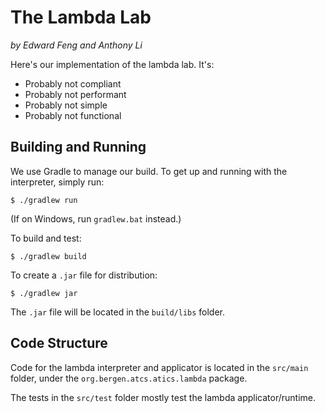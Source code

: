 # The Lambda Lab
*by Edward Feng and Anthony Li*

Here's our implementation of the lambda lab. It's:
* Probably not compliant
* Probably not performant
* Probably not simple
* Probably not functional

## Building and Running
We use Gradle to manage our build. To get up and running with the interpreter, simply run:
```shell script
$ ./gradlew run
```
(If on Windows, run `gradlew.bat` instead.)

To build and test:
```shell script
$ ./gradlew build
```

To create a `.jar` file for distribution:
```shell script
$ ./gradlew jar
```
The `.jar` file will be located in the `build/libs` folder.

## Code Structure
Code for the lambda interpreter and applicator is located in the `src/main` folder, under the `org.bergen.atcs.atics.lambda` package.

The tests in the `src/test` folder mostly test the lambda applicator/runtime.